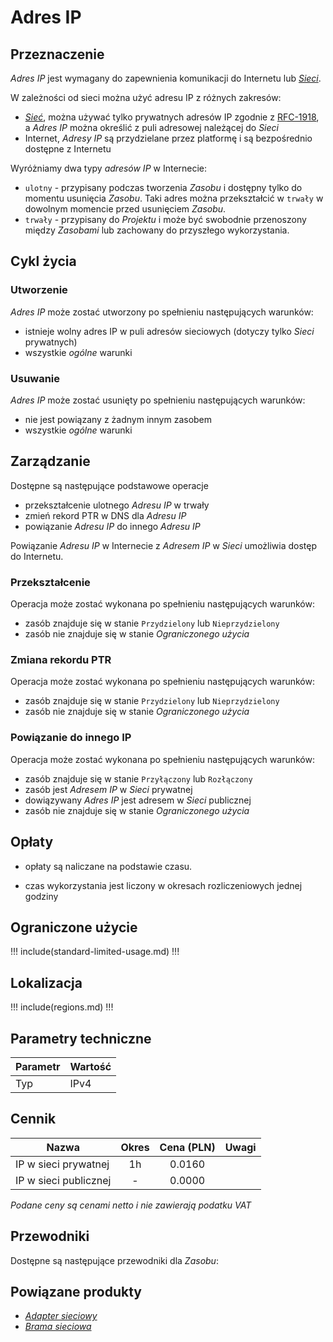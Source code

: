 # Adres IP

## Przeznaczenie

*Adres IP* jest wymagany do zapewnienia komunikacji do Internetu lub *[Sieci](/resource/networking/network.md)*.

W zależności od sieci można użyć adresu IP z różnych zakresów:

 * *[Sieć](/resource/networking/network.md)*, można używać tylko prywatnych adresów IP zgodnie z [RFC-1918](https://tools.ietf.org/html/rfc1918), a *Adres IP* można określić z puli adresowej należącej do *Sieci*
 * Internet, *Adresy IP* są przydzielane przez platformę i są bezpośrednio dostępne z Internetu

Wyróżniamy dwa typy *adresów IP* w Internecie:

 * ```ulotny``` - przypisany podczas tworzenia *Zasobu* i dostępny tylko do momentu usunięcia *Zasobu*. Taki adres można przekształcić w ```trwały``` w dowolnym momencie przed usunięciem *Zasobu*.
 * ```trwały``` - przypisany do *Projektu* i może być swobodnie przenoszony między *Zasobami* lub zachowany do przyszłego wykorzystania.

## Cykl życia

### Utworzenie

*Adres IP* może zostać utworzony po spełnieniu następujących warunków:

 * istnieje wolny adres IP w puli adresów sieciowych (dotyczy tylko *Sieci* prywatnych)
 * wszystkie *ogólne* warunki

### Usuwanie

*Adres IP* może zostać usunięty po spełnieniu następujących warunków:

 * nie jest powiązany z żadnym innym zasobem
 * wszystkie *ogólne* warunki

## Zarządzanie 

Dostępne są następujące podstawowe operacje

 * przekształcenie ulotnego *Adresu IP* w trwały
 * zmień rekord PTR w DNS dla *Adresu IP*
 * powiązanie *Adresu IP* do innego *Adresu IP*

Powiązanie *Adresu IP* w Internecie z *Adresem IP* w *Sieci* umożliwia dostęp do Internetu.

### Przekształcenie

Operacja może zostać wykonana po spełnieniu następujących warunków: 

* zasób znajduje się w stanie ```Przydzielony``` lub ```Nieprzydzielony```
* zasób nie znajduje się w stanie *Ograniczonego użycia*

### Zmiana rekordu PTR

Operacja może zostać wykonana po spełnieniu następujących warunków: 

* zasób znajduje się w stanie ```Przydzielony``` lub ```Nieprzydzielony```
* zasób nie znajduje się w stanie *Ograniczonego użycia*

### Powiązanie do innego IP

Operacja może zostać wykonana po spełnieniu następujących warunków: 

* zasób znajduje się w stanie ```Przyłączony``` lub ```Rozłączony```
* zasób jest *Adresem IP* w *Sieci* prywatnej
* dowiązywany *Adres IP* jest adresem w *Sieci* publicznej
* zasób nie znajduje się w stanie *Ograniczonego użycia*

## Opłaty

 * opłaty są naliczane na podstawie czasu.

 * czas wykorzystania jest liczony w okresach rozliczeniowych jednej godziny

## Ograniczone użycie

!!! include(standard-limited-usage.md) !!!

## Lokalizacja

!!! include(regions.md) !!!

## Parametry techniczne

Parametr | Wartość
-------- | ---
Typ      | IPv4

## Cennik

Nazwa                  | Okres  | Cena (PLN) | Uwagi
---------------------- | :----: | :--------: | ---------:
IP w sieci prywatnej   |   1h   |     0.0160 |
IP w sieci publicznej  |   -    |     0.0000 | 

<!-- TODO: add service -->

*Podane ceny są cenami netto i nie zawierają podatku VAT*

## Przewodniki

Dostępne są następujące przewodniki dla *Zasobu*:

<PageList path_re="guide/networking/ip-address/"/>

## Powiązane produkty

* *[Adapter sieciowy](/resource/networking/network.md)*
* *[Brama sieciowa](/resource/networking/network.md)*

